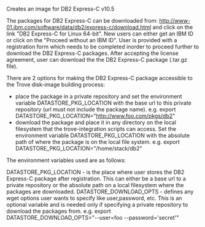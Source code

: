  Creates an image for DB2 Express-C v10.5

 The packages for DB2 Express-C can be downloaded from:
 http://www-01.ibm.com/software/data/db2/express-c/download.html
 and click on the link "DB2 Express-C for Linux 64-bit".
 New users can either get an IBM ID or click on the "Proceed without an
 IBM ID". User is provided with a registration form which needs to be
 completed inorder to proceed further to download the DB2 Express-C
 packages. After accepting the license agreement, user can download the
 the DB2 Express-C package (.tar.gz file).

 There are 2 options for making the DB2 Express-C package accessible to
 the Trove disk-image building process:
  - place the package in a private repository and set the environment
    variable DATASTORE_PKG_LOCATION with the base url to this private
    repository (url must not include the package name).
     e.g. export DATASTORE_PKG_LOCATION="http://www.foo.com/pkgs/db2"
  - download the package and place it in any directory on the local
    filesystem that the trove-integration scripts can access. Set the
    environment variable DATASTORE_PKG_LOCATION with the absolute path
    of where the package is on the local file system.
     e.g. export DATASTORE_PKG_LOCATION="/home/stack/db2"

 The environment variables used are as follows:

 DATASTORE_PKG_LOCATION - is the place where user stores the DB2
                       Express-C package after registration. This can
                       either be a base url to a private repository or
                       the absolute path on a local filesystem where
                       the packages are downloaded.
 DATASTORE_DOWNLOAD_OPTS - defines any wget options user wants to specify
             like user,password, etc. This is an optional variable and is
             needed only if specifying a private repository to download
             the packages from.
    e.g. export DATASTORE_DOWNLOAD_OPTS="--user=foo --password='secret'"

